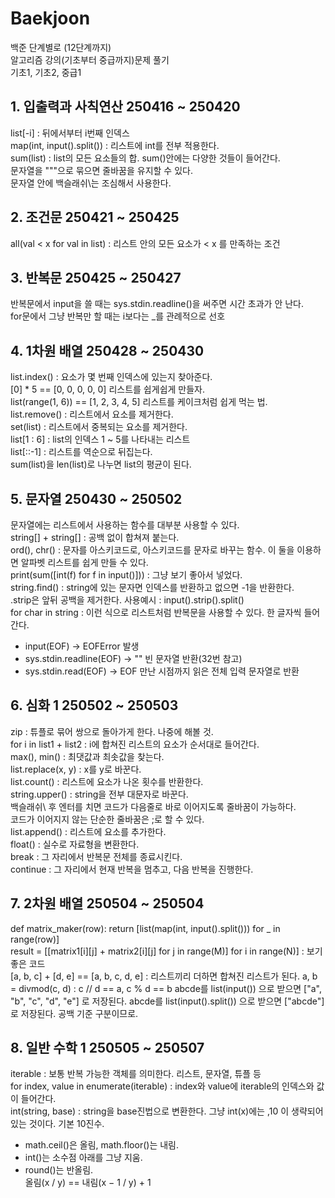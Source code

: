 # Baekjoon

백준 단계별로 (12단계까지)   
알고리즘 강의(기초부터 중급까지)문제 풀기   
기초1, 기초2, 중급1   

## 1. 입출력과 사칙연산 250416 ~ 250420
list[-i] : 뒤에서부터 i번째 인덱스   
map(int, input().split()) : 리스트에 int를 전부 적용한다.   
sum(list) : list의 모든 요소들의 합. sum()안에는 다양한 것들이 들어간다.   
문자열을 """으로 묶으면 줄바꿈을 유지할 수 있다.   
문자열 안에 백슬래쉬\는 조심해서 사용한다.   
## 2. 조건문 250421 ~ 250425
all(val < x for val in list) : 리스트 안의 모든 요소가 < x 를 만족하는 조건   
## 3. 반복문 250425 ~ 250427
반복문에서 input을 쓸 때는 sys.stdin.readline()을 써주면 시간 초과가 안 난다.   
for문에서 그냥 반복만 할 때는 i보다는 _를 관례적으로 선호   
## 4. 1차원 배열 250428 ~ 250430
list.index() : 요소가 몇 번째 인덱스에 있는지 찾아준다.   
[0] * 5 == [0, 0, 0, 0, 0] 리스트를 쉽게쉽게 만들자.   
list(range(1, 6)) == [1, 2, 3, 4, 5] 리스트를 케이크처럼 쉽게 먹는 법.   
list.remove() : 리스트에서 요소를 제거한다.   
set(list) : 리스트에서 중복되는 요소를 제거한다.   
list[1 : 6] : list의 인덱스 1 ~ 5를 나타내는 리스트   
list[::-1] : 리스트를 역순으로 뒤집는다.   
sum(list)을 len(list)로 나누면 list의 평균이 된다.   
## 5. 문자열 250430 ~ 250502
문자열에는 리스트에서 사용하는 함수를 대부분 사용할 수 있다.   
string[] + string[] : 공백 없이 합쳐져 붙는다.   
ord(), chr() : 문자를 아스키코드로, 아스키코드를 문자로 바꾸는 함수. 이 둘을 이용하면 알파벳 리스트를 쉽게 만들 수 있다.   
print(sum([int(f) for f in input()])) : 그냥 보기 좋아서 넣었다.   
string.find() : string에 있는 문자면 인덱스를 반환하고 없으면 -1을 반환한다.   
.strip은 앞뒤 공백을 제거한다. 사용예시 : input().strip().split()   
for char in string : 이런 식으로 리스트처럼 반복문을 사용할 수 있다. 한 글자씩 들어간다.   
* input(EOF) -> EOFError 발생   
* sys.stdin.readline(EOF) -> "" 빈 문자열 반환(32번 참고)   
* sys.stdin.read(EOF) -> EOF 만난 시점까지 읽은 전체 입력 문자열로 반환   
## 6. 심화 1 250502 ~ 250503
zip : 튜플로 묶어 쌍으로 돌아가게 한다. 나중에 해볼 것.   
for i in list1 + list2 : i에 합쳐진 리스트의 요소가 순서대로 들어간다.   
max(), min() : 최댓값과 최솟값을 찾는다.   
list.replace(x, y) : x를 y로 바꾼다.   
list.count() : 리스트에 요소가 나온 횟수를 반환한다.   
string.upper() : string을 전부 대문자로 바꾼다.   
백슬래쉬\ 후 엔터를 치면 코드가 다음줄로 바로 이어지도록 줄바꿈이 가능하다.   
코드가 이어지지 않는 단순한 줄바꿈은 ;로 할 수 있다.   
list.append() : 리스트에 요소를 추가한다.   
float() : 실수로 자료형을 변환한다.   
break : 그 자리에서 반복문 전체를 종료시킨다.   
continue : 그 자리에서 현재 반복을 멈추고, 다음 반복을 진행한다.   
## 7. 2차원 배열 250504 ~ 250504
def matrix_maker(row): return [list(map(int, input().split())) for _ in range(row)]   
result = [[matrix1[i][j] + matrix2[i][j] for j in range(M)] for i in range(N)] : 보기 좋은 코드   
[a, b, c] + [d, e] == [a, b, c, d, e] : 리스트끼리 더하면 합쳐진 리스트가 된다.
a, b = divmod(c, d) : c // d == a, c % d == b
abcde를 list(input()) 으로 받으면 ["a", "b", "c", "d", "e"] 로 저장된다.
abcde를 list(input().split()) 으로 받으면 ["abcde"]로 저장된다. 공백 기준 구분이므로.
## 8. 일반 수학 1 250505 ~ 250507
iterable : 보통 반복 가능한 객체를 의미한다. 리스트, 문자열, 튜플 등   
for index, value in enumerate(iterable) : index와 value에 iterable의 인덱스와 값이 들어간다.   
int(string, base) : string을 base진법으로 변환한다. 그냥 int(x)에는 ,10 이 생략되어 있는 것이다. 기본 10진수.   
* math.ceil()은 올림, math.floor()는 내림.   
* int()는 소수점 아래를 그냥 지움.   
* round()는 반올림.   
올림(x / y) == 내림(x − 1 / y) + 1   

